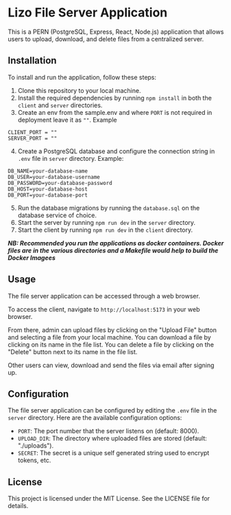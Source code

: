# Lizo File Server Application

This is a PERN (PostgreSQL, Express, React, Node.js) application that allows users to upload, download, and delete files from a centralized server.

## Installation

To install and run the application, follow these steps:

1. Clone this repository to your local machine.
2. Install the required dependencies by running `npm install` in both the `client` and `server` directories.
3. Create an env from the sample.env and where `PORT` is not required in deployment leave it as `""`. Example
```
CLIENT_PORT = ""
SERVER_PORT = ""
```
4. Create a PostgreSQL database and configure the connection string in `.env` file in `server` directory. Example:

```
DB_NAME=your-database-name
DB_USER=your-database-username
DB_PASSWORD=your-database-password
DB_HOST=your-database-host
DB_PORT=your-database-port
```

5. Run the database migrations by running the `database.sql` on the database service of choice.
6. Start the server by running `npm run dev` in the `server` directory.
7. Start the client by running `npm run dev` in the `client` directory.

<b><i>NB: Recommended you run the applications as docker containers. Docker files are in the various directories and a Makefile would help to build the Docker Imagees</i></b>

## Usage

The file server application can be accessed through a web browser.

To access the client, navigate to `http://localhost:5173` in your web browser.

From there, admin can upload files by clicking on the "Upload File" button and selecting a file from your local machine. You can download a file by clicking on its name in the file list. You can delete a file by clicking on the "Delete" button next to its name in the file list.

Other users can view, download and send the files via email after signing up.

## Configuration

The file server application can be configured by editing the `.env` file in the `server` directory. Here are the available configuration options:

- `PORT`: The port number that the server listens on (default: 8000).
- `UPLOAD_DIR`: The directory where uploaded files are stored (default: "./uploads").
- `SECRET`: The secret is a unique self generated string used to encrypt tokens, etc.

## License

This project is licensed under the MIT License. See the LICENSE file for details.